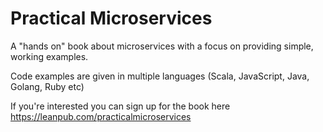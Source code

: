 # Practical Microservices

A "hands on" book about microservices with a focus on providing simple, working examples.

Code examples are given in multiple languages (Scala, JavaScript, Java, Golang, Ruby etc)

If you're interested you can sign up for the book here https://leanpub.com/practicalmicroservices
